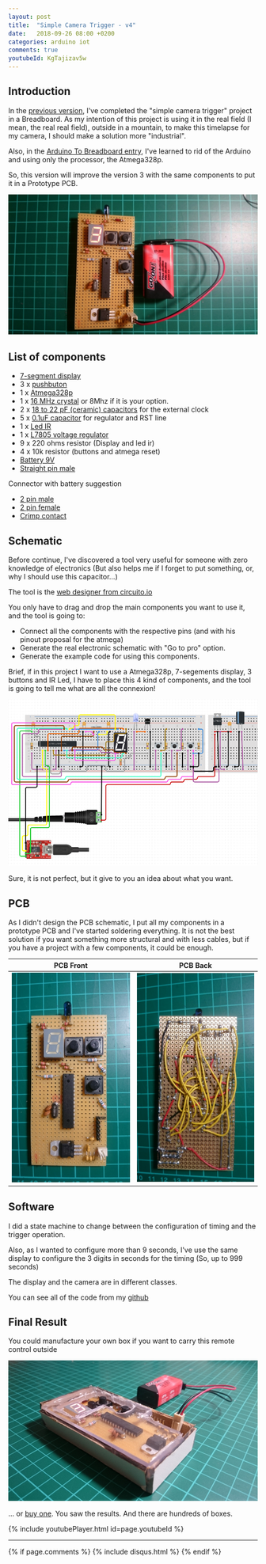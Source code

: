 ```yaml
---
layout: post
title:  "Simple Camera Trigger - v4"
date:   2018-09-26 08:00 +0200
categories: arduino iot
comments: true
youtubeId: KgTajizav5w
---
```


## Introduction
In the [previous version](https://aherrero.github.io/arduino/iot/2018/08/29/SimpleCameraTrigger-v3.html), I've completed the "simple camera trigger" project in a Breadboard. As my intention of this project is using it in the real field (I mean, the real real field), outside in a mountain, to make this timelapse for my camera, I should make a solution more "industrial".

Also, in the [Arduino To Breadboard entry](https://aherrero.github.io/arduino/iot/2018/09/24/ArduinoToBreadboard.html), I've learned to rid of the Arduino and using only the processor, the Atmega328p.

So, this version will improve the version 3 with the same components to put it in a Prototype PCB.

![pcb_complete.JPG](/assets/cam01/pcb_complete.JPG)

## List of components
- [7-segment display](https://www.sparkfun.com/products/8546)
- 3 x [pushbuton](https://www.sparkfun.com/products/9190)
- 1 x [Atmega328p](https://www.sparkfun.com/products/9061)
- 1 x [16 MHz crystal](https://www.distrelec.ch/en/quartz-hc49-4h-16-mhz-iqd-lfxtal003240/p/17451701) or 8Mhz if it is your option.
- 2 x [18 to 22 pF (ceramic) capacitors](https://www.distrelec.ch/en/capacitor-22-pf-500-vdc-mm-hitano-tch2h220j-l515b/p/16569149) for the external clock
- 5 x [0.1uF capacitor](https://www.distrelec.ch/en/capacitor-100-nf-50-vdc-mm-hitano-sf1h104z-l515b/p/16565659) for regulator and RST line
- 1 x [Led IR](https://www.sparkfun.com/products/9349?_ga=2.32862392.783308004.1538109926-1058029582.1533465469)
- 1 x [L7805 voltage regulator](https://www.sparkfun.com/products/107)
- 9 x 220 ohms resistor (Display and led ir)
- 4 x 10k resistor (buttons and atmega reset)
- [Battery 9V](https://www.distrelec.ch/en/primary-battery-6lr61-varta-industrial-9v/p/16901614)
- [Straight pin male](https://www.distrelec.ch/en/pin-header-male-10-rnd-connect-rnd-205-00631/p/30093651)

Connector with battery suggestion
- [2 pin male](https://www.distrelec.ch/en/pin-header-male-rnd-connect-rnd-205-00671/p/30093691)
- [2 pin female](https://www.distrelec.ch/en/crimp-housing-female-rnd-connect-rnd-205-00662/p/30093682)
- [Crimp contact](https://www.distrelec.ch/en/crimp-contact-female-28-22-awg-rnd-connect-rnd-205-00696/p/30093716)

## Schematic
Before continue, I've discovered a tool very useful for someone with zero knowledge of electronics (But also helps me if I forget to put something, or, why I should use this capacitor...)

The tool is the [web designer from circuito.io](https://www.circuito.io/app?components=512,11021)

You only have to drag and drop the main components you want to use it, and the tool is going to:
- Connect all the components with the respective pins (and with his pinout proposal for the atmega)
- Generate the real electronic schematic with "Go to pro" option.
- Generate the example code for using this components.

Brief, if in this project I want to use a Atmega328p, 7-segements display, 3 buttons and IR Led, I have to place this 4 kind of components, and the tool is going to tell me what are all the connexion!

![board-328.JPG](/assets/cam01/board-328.png)

Sure, it is not perfect, but it give to you an idea about what you want.

## PCB
As I didn't design the PCB schematic, I put all my components in a prototype PCB and I've started soldering everything. It is not the best solution if you want something more structural and with less cables, but if you have a project with a few components, it could be enough.

| PCB Front | PCB Back|
|-------|--------|
| ![PCB_Front.JPG](/assets/cam01/PCB_Front.JPG) | ![PCB_Back.JPG](/assets/cam01/PCB_Back.JPG) |

## Software
I did a state machine to change between the configuration of timing and the trigger operation.

Also, as I wanted to configure more than 9 seconds, I've use the same display to configure the 3 digits in seconds for the timing (So, up to 999 seconds)

The display and the camera are in different classes.

You can see all of the code from my [github](https://github.com/aherrero/CAM01_SimpleCameraTrigger)

## Final Result

You could manufacture your own box if you want to carry this remote control outside

![PCB_Back.JPG](/assets/cam01/box_pcb.JPG)

... or [buy one](https://www.distrelec.ch/en/plastic-enclosure-65-120-40-mm-grey-abs-high-impact-ip54-rnd-components-rnd-455-00052/p/30043295). You saw the results. And there are hundreds of boxes.


{% include youtubePlayer.html id=page.youtubeId %}


***

{% if page.comments %}
{% include disqus.html %}
{% endif %}
